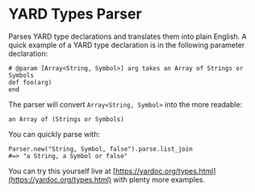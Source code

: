 YARD Types Parser
=================

Parses YARD type declarations and translates them into plain English. A quick
example of a YARD type declaration is in the following parameter declaration:

    # @param [Array<String, Symbol>] arg takes an Array of Strings or Symbols
    def foo(arg)
    end
    
The parser will convert `Array<String, Symbol>` into the more readable:

    an Array of (Strings or Symbols)
    
You can quickly parse with:

    Parser.new("String, Symbol, false").parse.list_join 
    #=> "a String, a Symbol or false"
    
You can try this yourself live at [https://yardoc.org/types.html](https://yardoc.org/types.html)
with plenty more examples.